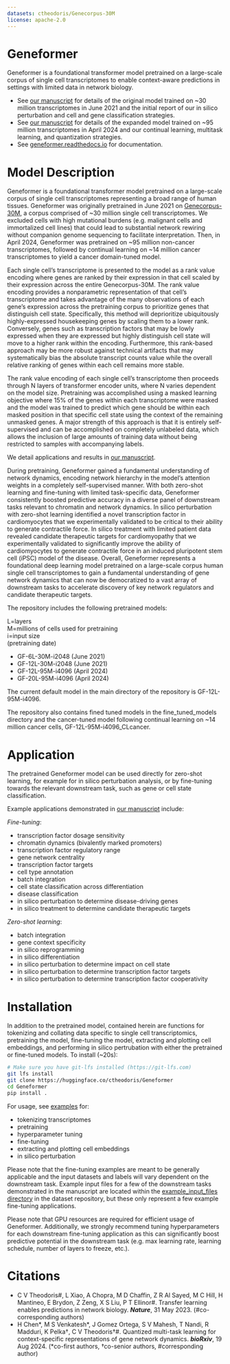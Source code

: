 ```yaml
---
datasets: ctheodoris/Genecorpus-30M
license: apache-2.0
---
```

# Geneformer
Geneformer is a foundational transformer model pretrained on a large-scale corpus of single cell transcriptomes to enable context-aware predictions in settings with limited data in network biology.

- See [our manuscript](https://rdcu.be/ddrx0) for details of the original model trained on ~30 million transcriptomes in June 2021 and the initial report of our in silico perturbation and cell and gene classification strategies.
- See [our manuscript](https://www.biorxiv.org/content/10.1101/2024.08.16.608180v1.full.pdf) for details of the expanded model trained on ~95 million transcriptomes in April 2024 and our continual learning, multitask learning, and quantization strategies.
- See [geneformer.readthedocs.io](https://geneformer.readthedocs.io) for documentation.

# Model Description
Geneformer is a foundational transformer model pretrained on a large-scale corpus of single cell transcriptomes representing a broad range of human tissues. Geneformer was originally pretrained in June 2021 on [Genecorpus-30M](https://huggingface.co/datasets/ctheodoris/Genecorpus-30M), a corpus comprised of ~30 million single cell transcriptomes. We excluded cells with high mutational burdens (e.g. malignant cells and immortalized cell lines) that could lead to substantial network rewiring without companion genome sequencing to facilitate interpretation. Then, in April 2024, Geneformer was pretrained on ~95 million non-cancer transcriptomes, followed by continual learning on ~14 million cancer transcriptomes to yield a cancer domain-tuned model. 

Each single cell’s transcriptome is presented to the model as a rank value encoding where genes are ranked by their expression in that cell scaled by their expression across the entire Genecorpus-30M. The rank value encoding provides a nonparametric representation of that cell’s transcriptome and takes advantage of the many observations of each gene’s expression across the pretraining corpus to prioritize genes that distinguish cell state. Specifically, this method will deprioritize ubiquitously highly-expressed housekeeping genes by scaling them to a lower rank. Conversely, genes such as transcription factors that may be lowly expressed when they are expressed but highly distinguish cell state will move to a higher rank within the encoding. Furthermore, this rank-based approach may be more robust against technical artifacts that may systematically bias the absolute transcript counts value while the overall relative ranking of genes within each cell remains more stable.

The rank value encoding of each single cell’s transcriptome then proceeds through N layers of transformer encoder units, where N varies dependent on the model size. Pretraining was accomplished using a masked learning objective where 15% of the genes within each transcriptome were masked and the model was trained to predict which gene should be within each masked position in that specific cell state using the context of the remaining unmasked genes. A major strength of this approach is that it is entirely self-supervised and can be accomplished on completely unlabeled data, which allows the inclusion of large amounts of training data without being restricted to samples with accompanying labels.

We detail applications and results in [our manuscript](https://rdcu.be/ddrx0).

During pretraining, Geneformer gained a fundamental understanding of network dynamics, encoding network hierarchy in the model’s attention weights in a completely self-supervised manner. With both zero-shot learning and fine-tuning with limited task-specific data, Geneformer consistently boosted predictive accuracy in a diverse panel of downstream tasks relevant to chromatin and network dynamics. In silico perturbation with zero-shot learning identified a novel transcription factor in cardiomyocytes that we experimentally validated to be critical to their ability to generate contractile force. In silico treatment with limited patient data revealed candidate therapeutic targets for cardiomyopathy that we experimentally validated to significantly improve the ability of cardiomyocytes to generate contractile force in an induced pluripotent stem cell (iPSC) model of the disease. Overall, Geneformer represents a foundational deep learning model pretrained on a large-scale corpus human single cell transcriptomes to gain a fundamental understanding of gene network dynamics that can now be democratized to a vast array of downstream tasks to accelerate discovery of key network regulators and candidate therapeutic targets.

The repository includes the following pretrained models:

L=layers\
M=millions of cells used for pretraining\
i=input size\
(pretraining date)

- GF-6L-30M-i2048 (June 2021)
- GF-12L-30M-i2048 (June 2021)
- GF-12L-95M-i4096 (April 2024)
- GF-20L-95M-i4096 (April 2024)

The current default model in the main directory of the repository is GF-12L-95M-i4096.

The repository also contains fined tuned models in the fine_tuned_models directory and the cancer-tuned model following continual learning on ~14 million cancer cells, GF-12L-95M-i4096_CLcancer.

# Application
The pretrained Geneformer model can be used directly for zero-shot learning, for example for in silico perturbation analysis, or by fine-tuning towards the relevant downstream task, such as gene or cell state classification.

Example applications demonstrated in [our manuscript](https://rdcu.be/ddrx0) include:

*Fine-tuning*:
- transcription factor dosage sensitivity
- chromatin dynamics (bivalently marked promoters)
- transcription factor regulatory range
- gene network centrality
- transcription factor targets
- cell type annotation
- batch integration
- cell state classification across differentiation
- disease classification
- in silico perturbation to determine disease-driving genes
- in silico treatment to determine candidate therapeutic targets

*Zero-shot learning*:
- batch integration
- gene context specificity
- in silico reprogramming
- in silico differentiation
- in silico perturbation to determine impact on cell state
- in silico perturbation to determine transcription factor targets
- in silico perturbation to determine transcription factor cooperativity

# Installation
In addition to the pretrained model, contained herein are functions for tokenizing and collating data specific to single cell transcriptomics, pretraining the model, fine-tuning the model, extracting and plotting cell embeddings, and performing in silico pertrubation with either the pretrained or fine-tuned models. To install (~20s):

```bash
# Make sure you have git-lfs installed (https://git-lfs.com)
git lfs install
git clone https://huggingface.co/ctheodoris/Geneformer
cd Geneformer
pip install .
```

For usage, see [examples](https://huggingface.co/ctheodoris/Geneformer/tree/main/examples) for:
- tokenizing transcriptomes
- pretraining
- hyperparameter tuning
- fine-tuning
- extracting and plotting cell embeddings
- in silico perturbation

Please note that the fine-tuning examples are meant to be generally applicable and the input datasets and labels will vary dependent on the downstream task. Example input files for a few of the downstream tasks demonstrated in the manuscript are located within the [example_input_files directory](https://huggingface.co/datasets/ctheodoris/Genecorpus-30M/tree/main/example_input_files) in the dataset repository, but these only represent a few example fine-tuning applications.

Please note that GPU resources are required for efficient usage of Geneformer. Additionally, we strongly recommend tuning hyperparameters for each downstream fine-tuning application as this can significantly boost predictive potential in the downstream task (e.g. max learning rate, learning schedule, number of layers to freeze, etc.).

# Citations
- C V Theodoris#, L Xiao, A Chopra, M D Chaffin, Z R Al Sayed, M C Hill, H Mantineo, E Brydon, Z Zeng, X S Liu, P T Ellinor#. Transfer learning enables predictions in network biology. _**Nature**_, 31 May 2023. (#co-corresponding authors)
- H Chen*, M S Venkatesh*, J Gomez Ortega, S V Mahesh, T Nandi, R Madduri, K Pelka†, C V Theodoris†#. Quantized multi-task learning for context-specific representations of gene network dynamics. _**bioRxiv**_, 19 Aug 2024. (*co-first authors, †co-senior authors, #corresponding author)